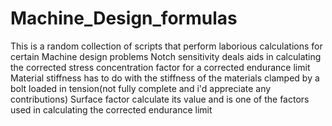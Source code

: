 # Machine_Design_formulas
This is a random collection of scripts that perform laborious calculations for certain Machine design problems
Notch sensitivity deals aids in calculating the corrected stress concentration factor for a corrected endurance limit
Material stiffness has to do with the stiffness of the materials clamped by a bolt loaded in tension(not fully complete and i'd appreciate any contributions)
Surface factor calculate its value and is one of the factors used in calculating the corrected endurance limit
